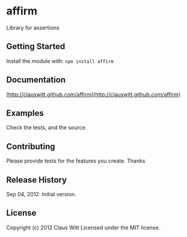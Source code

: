 # affirm

Library for assertions

## Getting Started
Install the module with: `npm install affirm`


## Documentation
[http://clauswitt.github.com/affirm](http://clauswitt.github.com/affirm)

## Examples
Check the tests, and the source. 

## Contributing
Please provide tests for the features you create. Thanks

## Release History
Sep 04, 2012: Initial version. 


## License
Copyright (c) 2012 Claus Witt
Licensed under the MIT license.
